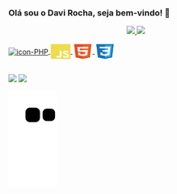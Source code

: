 ### Olá sou o Davi Rocha, seja bem-vindo! 👋

<div align="center">
  <a href="https://github.com/DaviRochaC">
  <img height="180em" src="https://github-readme-stats.vercel.app/api?username=DaviRochaC&show_icons=true&theme=github_dark&include_all_commits=true&count_private=true"/>
  <img height="180em" src="https://github-readme-stats.vercel.app/api/top-langs/?username=DaviRochaC&layout=compact&langs_count=7&theme=github_dark"/>
</div>
<div style="display: inline_block"><br>
<img  align="center" alt="icon-PHP" height="70" width="60" src="https://cdn.jsdelivr.net/gh/devicons/devicon/icons/php/php-original.svg">
  <img align="center" alt="icon-Js" height="30" width="40" src="https://raw.githubusercontent.com/devicons/devicon/master/icons/javascript/javascript-plain.svg">
  <img align="center" alt="icon-HTML" height="30" width="40" src="https://raw.githubusercontent.com/devicons/devicon/master/icons/html5/html5-original.svg">
  <img align="center" alt="icon-CSS" height="30" width="40" src="https://raw.githubusercontent.com/devicons/devicon/master/icons/css3/css3-original.svg">

</div>
  
  ##
 
<div> 
  <a href="https://www.instagram.com/davirochr" target="_blank"><img src="https://img.shields.io/badge/-Instagram-%23E4405F?style=for-the-badge&logo=instagram&logoColor=white" target="_blank"></a>
  <a href="https://www.linkedin.com/in/davi-rocha-7402b3216" target="_blank"><img src="https://img.shields.io/badge/-LinkedIn-%230077B5?style=for-the-badge&logo=linkedin&logoColor=white" target="_blank"></a> 
  


 ![Snake animation](https://github.com/DaviRochaC/DaviRochaC/blob/output/github-contribution-grid-snake.svg)
</div>
